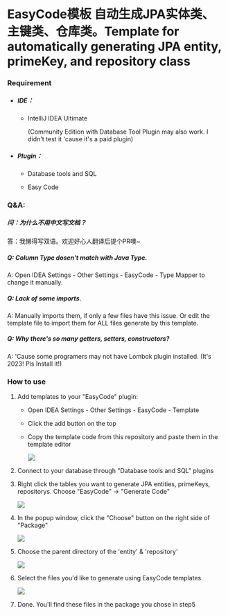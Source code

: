 # EasyCode模板 自动生成JPA实体类、主键类、仓库类。Template for automatically generating JPA entity, primeKey, and repository class

### 

### Requirement

- ##### IDE：
  
  - IntelliJ IDEA Ultimate
    
    (Community Edition with Database Tool Plugin may also work. I didn't test it 'cause it's a paid plugin)

- ##### Plugin：
  
  - Database tools and SQL
  
  - Easy Code

### Q&A:

##### 问：为什么不用中文写文档？

答：我懒得写双语。欢迎好心人翻译后提个PR噢~

##### Q: Column Type dosen't match with Java Type.

A: Open IDEA Settings - Other Settings - EasyCode - Type Mapper to change it manually.

##### Q: Lack of some imports.

A: Manually imports them, if only a few files have this issue. Or edit the template file to import them for ALL files generate by this template.

##### Q: Why there's so many getters, setters, constructors?

A: 'Cause some programers may not have Lombok plugin installed. (It's 2023! Pls Install it!)

### How to use

1. Add templates to your "EasyCode" plugin:
   
   - Open IDEA Settings - Other Settings - EasyCode - Template
   
   - Click the add button on the top
   
   - Copy the template code from this repository and paste them in the template editor
     
     ![](./images/2023-07-15-15-04-25-image.png)

2. Connect to your database through "Database tools and SQL" plugins

3. Right click the tables you want to generate JPA entities, primeKeys, repositorys. Choose "EasyCode" -> "Generate Code"
   
   ![](C:\Users\huangjn\AppData\Roaming\marktext\images\2023-07-15-15-09-09-image.png)

4. In the popup window, click the "Choose" button on the right side of "Package"
   
   ![](C:\Users\huangjn\AppData\Roaming\marktext\images\2023-07-15-14-53-32-image.png)

5. Choose the parent directory of the 'entity' & 'repository'
   
   ![](C:\Users\huangjn\AppData\Roaming\marktext\images\2023-07-15-14-59-19-image.png)

6. Select the files you'd like to generate using EasyCode templates
   
   ![](C:\Users\huangjn\AppData\Roaming\marktext\images\2023-07-15-15-12-16-image.png)

7. Done. You'll find these files in the package you chose in step5
